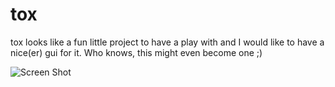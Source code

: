 tox
===

tox looks like a fun little project to have a play with and I would like to have a nice(er) gui for it.
Who knows, this might even become one ;)

![Screen Shot](https://github.com/dparnell/tox/raw/master/screenshot.png)